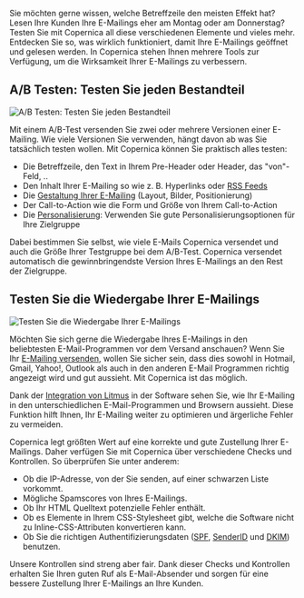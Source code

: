 Sie möchten gerne wissen, welche Betreffzeile den meisten Effekt hat?
Lesen Ihre Kunden Ihre E-Mailings eher am Montag oder am Donnerstag?
Testen Sie mit Copernica all diese verschiedenen Elemente und vieles
mehr. Entdecken Sie so, was wirklich funktioniert, damit Ihre E-Mailings
geöffnet und gelesen werden. In Copernica stehen Ihnen mehrere Tools zur
Verfügung, um die Wirksamkeit Ihrer E-Mailings zu verbessern.

A/B Testen: Testen Sie jeden Bestandteil
----------------------------------------

![A/B Testen: Testen Sie jeden
Bestandteil](Copernicacom/nl-a-b-split-test-copernica.gif "A/B Testen: Testen Sie jeden Bestandteil")

Mit einem A/B-Test versenden Sie zwei oder mehrere Versionen einer
E-Mailing. Wie viele Versionen Sie verwenden, hängt davon ab was Sie
tatsächlich testen wollen. Mit Copernica können Sie praktisch alles
testen:

-   Die Betreffzeile, den Text in Ihrem Pre-Header oder Header, das
    "von"-Feld, ..
-   Den Inhalt Ihrer E-Mailing so wie z. B. Hyperlinks oder [RSS
    Feeds](./rss-of-atom-feeds.md "Benutzung von RSS oder Atom-Feeds")
-   Die [Gestaltung Ihrer
    E-Mailing](./create-custom-templates.md "Entwerfen Sie ihre eigenen Vorlagen")
    (Layout, Bilder, Positionierung)
-   Der Call-to-Action wie die Form und Größe von Ihrem Call-to-Action
-   Die [Personalisierung](./create-clever-emailings.md "Personalisierung von E-Mailings"):
    Verwenden Sie gute Personalisierungsoptionen für Ihre Zielgruppe

Dabei bestimmen Sie selbst, wie viele E-Mails Copernica versendet und
auch die Größe Ihrer Testgruppe bei dem A/B-Test. Copernica versendet
automatisch die gewinnbringendste Version Ihres E-Mailings an den Rest
der Zielgruppe.

Testen Sie die Wiedergabe Ihrer E-Mailings
------------------------------------------

![Testen Sie die Wiedergabe Ihrer
E-Mailings](Copernicacom/email-design-testing-copernica.png "Testen Sie die Wiedergabe Ihrer E-Mailings")

Möchten Sie sich gerne die Wiedergabe Ihres E-Mailings in den
beliebtesten E-Mail-Programmen vor dem Versand anschauen? Wenn Sie Ihr
[E-Mailing
versenden](./emailings-sending-an-emailing.md "E-Mailings versenden"),
wollen Sie sicher sein, dass dies sowohl in Hotmail, Gmail, Yahoo!,
Outlook als auch in den anderen E-Mail Programmen richtig angezeigt wird
und gut aussieht. Mit Copernica ist das möglich.

Dank der [Integration von
Litmus](./litmus.md "Integration von Litmus")
in der Software sehen Sie, wie Ihr E-Mailing in den unterschiedlichen
E-Mail-Programmen und Browsern aussieht. Diese Funktion hilft Ihnen, Ihr
E-Mailing weiter zu optimieren und ärgerliche Fehler zu vermeiden.

Copernica legt größten Wert auf eine korrekte und gute Zustellung Ihrer
E-Mailings. Daher verfügen Sie mit Copernica über verschiedene Checks
und Kontrollen. So überprüfen Sie unter anderem:

-   Ob die IP-Adresse, von der Sie senden, auf einer schwarzen Liste
    vorkommt.
-   Mögliche Spamscores von Ihres E-Mailings.
-   Ob Ihr HTML Quelltext potenzielle Fehler enthält.
-   Ob es Elemente in Ihrem CSS-Stylesheet gibt, welche die Software
    nicht zu Inline-CSS-Attributen konvertieren kann.
-   Ob Sie die richtigen Authentifizierungsdaten
    ([SPF](./what-is-sender-policy-framework-spf.md "SPF"),
    [SenderID](./sender-id-how-does-it-work.md "SenderID")
    und
    [DKIM](./dkim-domainkey-identified-mail.md "DKIM"))
    benutzen.

Unsere Kontrollen sind streng aber fair. Dank dieser Checks und
Kontrollen erhalten Sie Ihren guten Ruf als E-Mail-Absender und sorgen
für eine bessere Zustellung Ihrer E-Mailings an Ihre Kunden.
